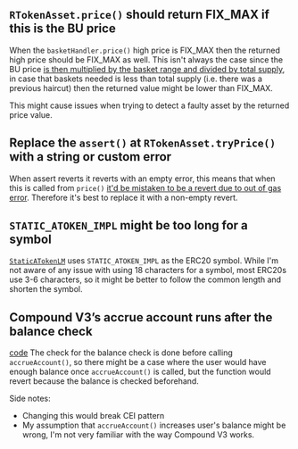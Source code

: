 ## `RTokenAsset.price()` should return FIX_MAX if this is the BU price

When the `basketHandler.price()` high price is FIX_MAX then the returned high price should be FIX_MAX as well.
This isn't always the case since the BU price [is then multiplied by the basket range and divided by total supply](https://github.com/reserve-protocol/protocol/blob/9ee60f142f9f5c1fe8bc50eef915cf33124a534f/contracts/plugins/assets/RTokenAsset.sol#L69), in case that baskets needed is less than total supply (i.e. there was a previous haircut) then the returned value might be lower than FIX_MAX.

This might cause issues when trying to detect a faulty asset by the returned price value.

## Replace the `assert()` at `RTokenAsset.tryPrice()` with a string or custom error
When assert reverts it reverts with an empty error, this means that when this is called from `price()` [it'd be mistaken to be a revert due to out of gas error](https://github.com/reserve-protocol/protocol/blob/9ee60f142f9f5c1fe8bc50eef915cf33124a534f/contracts/plugins/assets/Asset.sol#L118).
Therefore it's best to replace it with a non-empty revert.

## `STATIC_ATOKEN_IMPL` might be too long for a symbol
[`StaticATokenLM`](https://github.com/reserve-protocol/protocol/blob/9ee60f142f9f5c1fe8bc50eef915cf33124a534f/contracts/plugins/assets/aave/StaticATokenLM.sol#L33) uses `STATIC_ATOKEN_IMPL` as the ERC20 symbol.
While I'm not aware of any issue with using 18 characters for a symbol, most ERC20s use 3-6 characters, so it might be better to follow the common length and shorten the symbol.

## Compound V3’s accrue account runs after the balance check
[code](https://github.com/reserve-protocol/protocol/blob/9ee60f142f9f5c1fe8bc50eef915cf33124a534f/contracts/plugins/assets/compoundv3/CusdcV3Wrapper.sol#L78-L91)
The check for the balance check is done before calling `accrueAccount()`, so there might be a case where the user would have enough balance once `accrueAccount()` is called, but the function would revert because the balance is checked beforehand.

Side notes:
* Changing this would break CEI pattern
* My assumption that `accrueAccount()` increases user's balance might be wrong, I'm not very familiar with the way Compound V3 works.